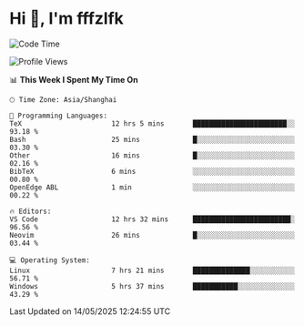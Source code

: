 # Hi 👋, I'm fffzlfk

<!--START_SECTION:waka-->
![Code Time](http://img.shields.io/badge/Code%20Time-1%2C307%20hrs%2014%20mins-blue)

![Profile Views](http://img.shields.io/badge/Profile%20Views-0-blue)

📊 **This Week I Spent My Time On** 

```text
🕑︎ Time Zone: Asia/Shanghai

💬 Programming Languages: 
TeX                      12 hrs 5 mins       ███████████████████████░░   93.18 % 
Bash                     25 mins             █░░░░░░░░░░░░░░░░░░░░░░░░   03.30 % 
Other                    16 mins             █░░░░░░░░░░░░░░░░░░░░░░░░   02.16 % 
BibTeX                   6 mins              ░░░░░░░░░░░░░░░░░░░░░░░░░   00.80 % 
OpenEdge ABL             1 min               ░░░░░░░░░░░░░░░░░░░░░░░░░   00.22 % 

🔥 Editors: 
VS Code                  12 hrs 32 mins      ████████████████████████░   96.56 % 
Neovim                   26 mins             █░░░░░░░░░░░░░░░░░░░░░░░░   03.44 % 

💻 Operating System: 
Linux                    7 hrs 21 mins       ██████████████░░░░░░░░░░░   56.71 % 
Windows                  5 hrs 37 mins       ███████████░░░░░░░░░░░░░░   43.29 % 
```


 Last Updated on 14/05/2025 12:24:55 UTC
<!--END_SECTION:waka-->
